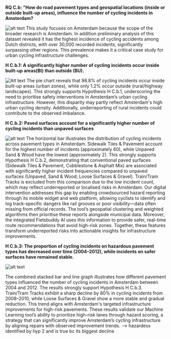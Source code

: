 **RQ C.b: "How do road pavement types and geospatial locations (inside or outside built-up areas), influence the number of cycling incidents in Amsterdam?**

![alt text](Cycling_Incidents_by_Netherlands_province.png)
This study focuses on Amsterdam because the scope of the broader research is Amsterdam. In addition preliminary analysis of this dataset revealed it has the highest incidence of cycling accidents among Dutch districts, with over 30,000 recorded incidents, significantly surpassing other regions. This prevalence makes it a critical case study for urban cycling infrastructure challenges.


**H C.b.1: A significantly higher number of cycling incidents occur inside built-up areas(BI) than outside (BU).**

![Alt text](Most_common_Built-up_Area_type_in_Amsterdam.png)
The pie chart reveals that 98.8% of cycling incidents occur inside built-up areas (urban zones), while only 1.2% occur outside (rural/highway landscapes). This strongly supports Hypothesis H C.b.1, underscoring the need to prioritise safety interventions in Amsterdam’s urban cycling infrastructure. However, this disparity may partly reflect Amsterdam's high urban cycling density. Additionally, underreporting of rural incidents could contribute to the observed imbalance.


**H C.b.2: Paved surfaces account for a significantly higher number of cycling incidents than unpaved surfaces**

![alt text](Cycling_Incidents_by_road_pavement_types_in_Amsterdam.png)
The horizontal bar illustrates the distribution of cycling incidents across pavement types in Amsterdam. Sidewalk Tiles & Pavement account for the highest number of incidents (approximately 60), while Unpaved Sand & Wood have the lowest (approximately 2). This strongly supports Hypothesis H C.b.2, demonstrating that conventional paved surfaces (Sidewalk Tiles & Pavement, Cobblestone & Asphalt Mix) are associated with significantly higher incident frequencies compared to unpaved surfaces (Unpaved, Sand & Wood; Loose Surfaces & Gravel). Train/Tram Tracks is excluded from this comparison due to the low incident count, which may reflect underreported or localised risks in Amsterdam. Our digital intervention addresses this gap by enabling crowdsourced hazard reporting through its mobile widget and web platform, allowing cyclists to identify and log track-specific dangers like rail grooves or poor visibility—data often missing from official records. The tool’s geospatial clustering and weighted algorithms then prioritise these reports alongside municipal data. Moreover, the integrated Fietsbuddy AI uses this information to provide safer, real-time route recommendations that avoid high-risk zones. Together, these features transform underreported risks into actionable insights for infrastructure improvements.


**H C.b.3: The proportion of cycling incidents on hazardous pavement types has decreased over time (2004–2012), while incidents on safer surfaces have remained stable.**

![alt text](Cycling_Incidents_over_Years_by_Pavement_Category_in_Amsterdam.png)

The combined stacked bar and line graph illustrates how different pavement types influenced the number of cycling incidents in Amsterdam between 2004 and 2012. The results strongly support Hypothesis H C.b.3. Train/Tram Tracks exhibit a sharp decline by 80% in cycling incidents from 2008–2010, while Loose Surfaces & Gravel show a more stable and gradual reduction. This trend aligns with Amsterdam's targeted infrastructure improvements for high-risk pavements. These results validate our Machine Learning tool’s ability to prioritize high-risk lanes through hazard scoring, a strategy that can significantly improve Amsterdam’s cycling infrastructure by aligning repairs with observed improvement trends. --> hazardess identified by hyp 2 and is true bc its biggest decline